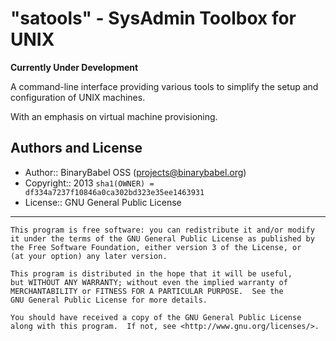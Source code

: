 # "satools" - SysAdmin Toolbox for UNIX

**Currently Under Development**

A command-line interface providing various tools to simplify the setup and configuration of UNIX machines.

With an emphasis on virtual machine provisioning.

## Authors and License

  * Author:: BinaryBabel OSS (<projects@binarybabel.org>)
  * Copyright:: 2013 `sha1(OWNER) = df334a7237f10846a0ca302bd323e35ee1463931`
  * License:: GNU General Public License

----

    This program is free software: you can redistribute it and/or modify
    it under the terms of the GNU General Public License as published by
    the Free Software Foundation, either version 3 of the License, or
    (at your option) any later version.

    This program is distributed in the hope that it will be useful,
    but WITHOUT ANY WARRANTY; without even the implied warranty of
    MERCHANTABILITY or FITNESS FOR A PARTICULAR PURPOSE.  See the
    GNU General Public License for more details.

    You should have received a copy of the GNU General Public License
    along with this program.  If not, see <http://www.gnu.org/licenses/>.
